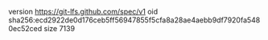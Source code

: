 version https://git-lfs.github.com/spec/v1
oid sha256:ecd2922de0d176ceb5ff56947855f5cfa8a28ae4aebb9df7920fa5480ec52ced
size 7139

